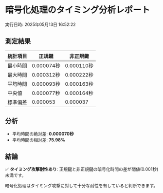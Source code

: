 # 暗号化処理のタイミング分析レポート

実行日時: 2025年05月13日 16:52:22

## 測定結果

| 統計項目 | 正規鍵 | 非正規鍵 |
| --- | --- | --- |
| 最小時間 | 0.000074秒 | 0.000110秒 |
| 最大時間 | 0.000312秒 | 0.000222秒 |
| 平均時間 | 0.000093秒 | 0.000163秒 |
| 中央値 | 0.000077秒 | 0.000164秒 |
| 標準偏差 | 0.000053 | 0.000037 |

## 分析

- 平均時間の絶対差: **0.000070秒**
- 平均時間の相対差: **75.98%**

## 結論

✅ **タイミング攻撃耐性あり**: 正規鍵と非正規鍵の暗号化時間の差が閾値(0.001秒)未満です。

暗号化処理はタイミング攻撃に対して十分な耐性を有していると判断できます。
